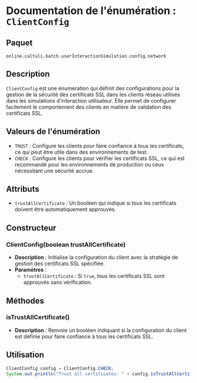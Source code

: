 # Documentation de l'énumération : `ClientConfig`

## Paquet
`online.caltuli.batch.userInteractionSimulation.config.network`

## Description
`ClientConfig` est une énumération qui définit des configurations pour la gestion de la sécurité des certificats SSL dans les clients réseau utilisés dans les simulations d'interaction utilisateur. Elle permet de configurer facilement le comportement des clients en matière de validation des certificats SSL.

## Valeurs de l'énumération
- `TRUST` : Configure les clients pour faire confiance à tous les certificats, ce qui peut être utile dans des environnements de test.
- `CHECK` : Configure les clients pour vérifier les certificats SSL, ce qui est recommandé pour les environnements de production ou ceux nécessitant une sécurité accrue.

## Attributs
- `trustAllCertificate` : Un booléen qui indique si tous les certificats doivent être automatiquement approuvés.

## Constructeur
### ClientConfig(boolean trustAllCertificate)
- **Description** : Initialise la configuration du client avec la stratégie de gestion des certificats SSL spécifiée.
- **Paramètres** :
    - `trustAllCertificate` : Si `true`, tous les certificats SSL sont approuvés sans vérification.

## Méthodes
### isTrustAllCertificate()
- **Description** : Renvoie un booléen indiquant si la configuration du client est définie pour faire confiance à tous les certificats SSL.

## Utilisation
```java
ClientConfig config = ClientConfig.CHECK;
System.out.println("Trust all certificates: " + config.isTrustAllCertificate());
